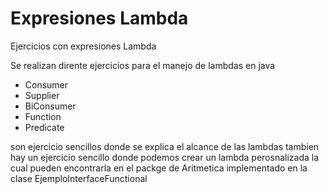 # Expresiones Lambda
Ejercicios con expresiones Lambda


Se realizan dirente ejercicios para el manejo de lambdas en java

* Consumer
* Supplier
* BiConsumer
* Function
* Predicate

son ejercicio sencillos donde se explica el alcance de las lambdas
tambien hay un ejercicio sencillo donde podemos crear un lambda 
perosnalizada la cual pueden encontrarla en el packge de Aritmetica
implementado en la clase EjemploInterfaceFunctional
